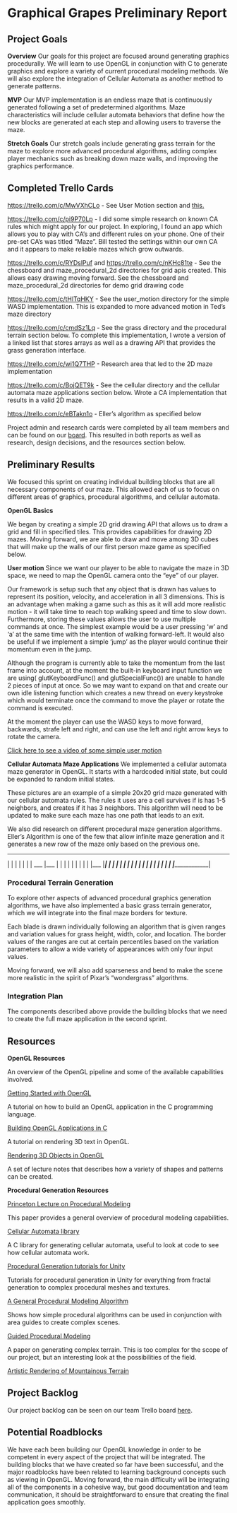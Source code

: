 # Graphical Grapes Preliminary Report

## Project Goals

**Overview**
Our goals for this project are focused around generating graphics procedurally.  We will learn to use OpenGL in conjunction with C to generate graphics and explore a variety of current procedural modeling methods.  We will also explore the integration of Cellular Automata as another method to generate patterns.

**MVP**
Our MVP implementation is an endless maze that is continuously generated following a set of predetermined algorithms.  Maze characteristics will include cellular automata behaviors that define how the new blocks are generated at each step and allowing users to traverse the maze.

**Stretch Goals**
Our stretch goals include generating grass terrain for the maze to explore more advanced procedural algorithms, adding complex player mechanics such as breaking down maze walls, and improving the graphics performance.

## Completed Trello Cards

https://trello.com/c/MwVXhCLo - See User Motion section and [this.](https://youtu.be/O32-wlqlD8Q)

https://trello.com/c/pi9P70Lp - I did some simple research on known CA rules which might apply for our project. In exploring, I found an app which allows you to play with CA’s and different rules on your phone. One of their pre-set CA’s was titled “Maze”. Bill tested the settings within our own CA and it appears to make reliable mazes which grow outwards.

https://trello.com/c/RYDslPuf and https://trello.com/c/nKHc81te - See the chessboard and maze_procedural_2d directories for grid apis created.  This allows easy drawing moving forward.  See the chessboard and maze_procedural_2d directories for demo grid drawing code

https://trello.com/c/tHlTqHKY - See the user_motion directory for the simple WASD implementation.  This is expanded to more advanced motion in Ted’s maze directory

https://trello.com/c/cmdSz1Lq - See the grass directory and the procedural terrain section below.  To complete this implementation, I wrote a version of a linked list that stores arrays as well as a drawing API that provides the grass generation interface.

https://trello.com/c/wi1Q7THP - Research area that led to the 2D maze implementation

https://trello.com/c/BojQET9k - See the cellular directory and the cellular automata maze applications section below.  Wrote a CA implementation that results in a valid 2D maze.

https://trello.com/c/eBTakn1o - Eller’s algorithm as specified below

Project admin and research cards were completed by all team members and can be found on our [board](https://trello.com/b/UZL4Y39R/softsysgraphicalgrapes).  This resulted in both reports as well as research, design decisions, and the resources section below.

## Preliminary Results

We focused this sprint on creating individual building blocks that are all necessary components of our maze.  This allowed each of us to focus on different areas of graphics, procedural algorithms, and cellular automata.

**OpenGL Basics**

We began by creating a simple 2D grid drawing API that allows us to draw a grid and fill in specified tiles.  This provides capabilities for drawing 2D mazes.  Moving forward, we are able to draw and move among 3D cubes that will make up the walls of our first person maze game as specified below. 

**User motion**
Since we want our player to be able to navigate the maze in 3D space, we need to map the OpenGL camera onto the “eye” of our player. 

Our framework is setup such that any object that is drawn has values to represent its position, velocity, and acceleration in all 3 dimensions. This is an advantage when making a game such as this as it will add more realistic motion - it will take time to reach top walking speed and time to slow down. Furthermore, storing these values allows the user to use multiple commands at once. The simplest example would be a user pressing ‘w’ and ‘a’ at the same time with the intention of walking forward-left. It would also be useful if we implement a simple ‘jump’ as the player would continue their momentum even in the jump.

Although the program is currently able to take the momentum from the last frame into account, at the moment the built-in keyboard input function we are using( glutKeyboardFunc() and glutSpecialFunc()) are unable to handle 2 pieces of input at once. So we may want to expand on that and create our own idle listening function which creates a new thread on every keystroke which would terminate once the command to move the player or rotate the command is executed.

At the moment the player can use the WASD keys to move forward, backwards, strafe left and right, and can use the left and right arrow keys to rotate the camera.

[Click here to see a video of some simple user motion](https://youtu.be/O32-wlqlD8Q)


**Cellular Automata Maze Applications**
We implemented a cellular automata maze generator in OpenGL.  It starts with a hardcoded initial state, but could be expanded to random initial states.  

These pictures are an example of a simple 20x20 grid maze generated with our cellular automata rules.  The rules it uses are a cell survives if is has 1-5 neighbors, and creates if it has 3 neighbors.  This algorithm will need to be updated to make sure each maze has one path that leads to an exit.

We also did research on different procedural maze generation algorithms. Eller’s Algorithm is one of the few that allow infinite maze generation and it generates a new row of the maze only based on the previous one.

  ___________________
  |           |       |
  |           |       |
  |    ___    |___    |
  |       |       |   |
  |       |       |   |
  |___    |_______|   |
  |   |   |           |
  |   |   |           |
  |   |   |___     ___|
  |                   |
  |                   |
  |___________________|


### Procedural Terrain Generation

To explore other aspects of advanced procedural graphics generation algorithms, we have also implemented a basic grass terrain generator, which we will integrate into the final maze borders for texture.

Each blade is drawn individually following an algorithm that is given ranges and variation values for grass height, width, color, and location.  The border values of the ranges are cut at certain percentiles based on the variation parameters to allow a wide variety of appearances with only four input values.  

Moving forward, we will also add sparseness and bend to make the scene more realistic in the spirit of Pixar’s “wondergrass” algorithms.

### Integration Plan

The components described above provide the building blocks that we need to create the full maze application in the second sprint.

## Resources

**OpenGL Resources**

An overview of the OpenGL pipeline and some of the available capabilities involved.

[Getting Started with OpenGL](http://duriansoftware.com/joe/An-intro-to-modern-OpenGL.-Table-of-Contents.html)

A tutorial on how to build an OpenGL application in the C programming language.

[Building OpenGL Applications in C](http://www.opengl-tutorial.org/miscellaneous/building-your-own-c-application/)

A tutorial on rendering 3D text in OpenGL.

[Rendering 3D Objects in OpenGL](https://www.toptal.com/opengl/introduction-to-opengl-a-quick-tutorial)

A set of lecture notes that describes how a variety of shapes and patterns can be created.

**Procedural Generation Resources**

[Princeton Lecture on Procedural Modeling](http://www.cs.princeton.edu/courses/archive/spr03/cs426/lectures/16-procedural.pdf)

This paper provides a general overview of procedural modeling capabilities.

[Cellular Automata library](http://kidojo.com/cellauto/)

A C library for generating cellular automata, useful to look at code to see how cellular automata work.

[Procedural Generation tutorials for Unity](http://catlikecoding.com/unity/tutorials/)

Tutorials for procedural generation in Unity for everything from fractal generation to complex procedural meshes and textures.

[A General Procedural Modeling Algorithm](http://graphics.stanford.edu/~pmerrell/tvcg.pdf)

Shows how simple procedural algorithms can be used in conjunction with area guides to create complex scenes.

[Guided Procedural Modeling](http://hpcg.purdue.edu/bbenes/papers/Benes11EG.pdf)

A paper on generating complex terrain.  This is too complex for the scope of our project, but an interesting look at the possibilities of the field.

[Artistic Rendering of Mountainous Terrain](http://www.cs.utah.edu/~bratkova/research/projects/panorama/togFinal2.pdf)

## Project Backlog

Our project backlog can be seen on our team Trello board [here](https://trello.com/b/UZL4Y39R/softsysgraphicalgrapes).

## Potential Roadblocks

We have each been building our OpenGL knowledge in order to be competent in every aspect of the project that will be integrated.  The building blocks that we have created so far have been successful, and the major roadblocks have been related to learning background concepts such as viewing in OpenGL.  Moving forward, the main difficulty will be integrating all of the components in a cohesive way, but good documentation and team communication, it should be straightforward to ensure that creating the final application goes smoothly.

